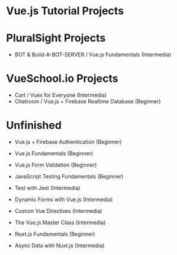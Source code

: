 # Vue.js Tutorial Projects

# PluralSight Projects

- BOT & Build-A-BOT-SERVER / Vue.js Fundamentals (Intermedia)


# VueSchool.io Projects

- Cart / Vuex for Everyone (Intermedia)
- Chatroom / Vue.js + Firebase Realtime Database (Beginner)

# Unfinished
- Vue.js + Firebase Authentication (Beginner)

- Vue.js Fundamentals (Beginner)
- Vue.js Form Validation (Beginner)

- JavaScript Testing Fundamentals (Beginner) 
- Test with Jest (Intermedia)

- Dynamic Forms with Vue.js (Intermedia)
- Custom Vue Directives (Intermedia)

- The Vue.js Master Class (Intermedia)

- Nuxt.js Fundamentals (Beginner)
- Async Data with Nuxt.js (Intermedia)

